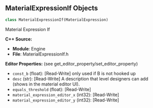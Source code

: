 ## MaterialExpressionIf Objects

```python
class MaterialExpressionIf(MaterialExpression)
```

Material Expression If

**C++ Source:**

- **Module**: Engine
- **File**: MaterialExpressionIf.h

**Editor Properties:** (see get_editor_property/set_editor_property)

- ``const_b`` (float):  [Read-Write] only used if B is not hooked up
- ``desc`` (str):  [Read-Write] A description that level designers can add (shows in the material editor UI).
- ``equals_threshold`` (float):  [Read-Write]
- ``material_expression_editor_x`` (int32):  [Read-Write]
- ``material_expression_editor_y`` (int32):  [Read-Write]

<a id="unreal.MaterialExpressionIfThenElse"></a>